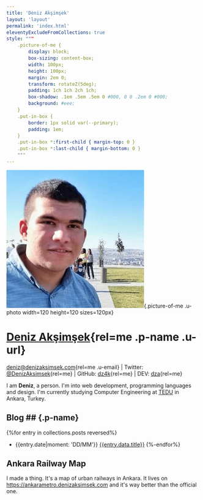 ```yaml
---
title: 'Deniz Akşimşek'
layout: 'layout'
permalink: 'index.html'
eleventyExcludeFromCollections: true
style: """
    .picture-of-me {
        display: block;
        box-sizing: content-box;
        width: 100px;
        height: 100px;
        margin: 2em 0;
        transform: rotateZ(5deg);
        padding: 1ch 1ch 2ch 1ch;
        box-shadow: .1em .5em .5em 0 #000, 0 0 .2em 0 #000;
        background: #eee;
    }
    .put-in-box {
        border: 1px solid var(--primary);
        padding: 1em;
    }
    .put-in-box *:first-child { margin-top: 0 }
    .put-in-box *:last-child { margin-bottom: 0 }
    """
---
```


<div class=h-card>

![Deniz Akşimşek](/assets/me.jpeg){.picture-of-me .u-photo width=120 height=120 sizes=120px}

# [Deniz Akşimşek](https://denizaksimsek.com/){rel=me .p-name .u-url} #

<deniz@denizaksimsek.com>{rel=me .u-email} | 
Twitter: [@DenizAksimsek][twitter]{rel=me} | 
GitHub: [dz4k][github]{rel=me} | 
DEV: [dza][devto]{rel=me}

</div>

I am **Deniz**, a person. I'm into web development, programming languages and design. I'm currently studying Computer Engineering at [TEDU] in Ankara, Turkey.

<section class=h-feed>

## Blog ## {.p-name}

{%for entry in collections.posts reversed%}
- <time>{{entry.date|moment: 'DD/MM'}}</time> [{{entry.data.title}}]({{entry.url|url}})
{%-endfor%}

</section>

<div class="put-in-box">

## Ankara Railway Map

I made a thing. It's a map of urban railways in Ankara. It lives on <https://ankarametro.denizaksimsek.com> and it's way better than the official one.

</div>


[web development]:        /archive/website/
[programming languages]:  /archive/pl/
[design]:                 /archive/design/
[nice landscapes]:        /archive/place/
[cats]:                   //cats.denizaksimsek.com
[TEDU]:                   //www.tedu.edu.tr/
[Twitter]:                //twitter.com/DenizAksimsek/
[devto]:                    //dev.to/dza/
[email me]:               mailto:deniz@denizaksimsek.com
[GitHub]:                 //github.com/DenizAksimsek/
